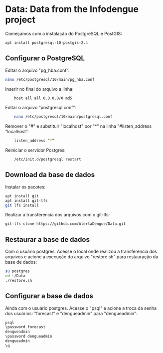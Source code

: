 # Data: Data from the Infodengue project

Começamos com a instalação do PostgreSQL e PostGIS:

```sh
apt install postgresql-10-postgis-2.4
```

## Configurar o PostgreSQL

Editar o arquivo "pg_hba.conf”:

 ```sh
nano /etc/postgresql/10/main/pg_hba.conf
```

Inserir no final do arquivo a linha: 

```sh
	host all all 0.0.0.0/0 md5
```

Editar o arquivo “postgresql.conf”: 

```sh
	nano /etc/postgresql/10/main/postgresql.conf
```

Remover o "#" e substituir "localhost" por "*" na linha "#listen_address “localhost”:

```sh
	listen_address “*”
```

Reiniciar o servidor Postgres:

```sh
	/etc/init.d/postgresql restart
```

## Download da base de dados

Instalar os pacotes:

```sh
apt install git 
apt install git-lfs
git lfs install
```

Realizar a transferencia dos arquivos com o git-lfs:

```sh
git-lfs clone https://github.com/AlertaDengue/Data.git
```

## Restaurar a base de dados

Com o usuário postgres. Acesse o local onde realizou a transferencia dos arquivos e acione a execução do arquivo "restore.sh" para restauração da base de dados:

```sh
su postgres
cd ~/Data
./restore.sh
```

## Configurar a base de dados

Ainda com o usuário postgres. Acesse o "psql" e acione a troca da senha dos usuários: "forecast" e "dengueadmin" para "dengueadmin":

```sh
psql
\password forecast
dengueadmin
\password dengueadmin
dengueadmin
\q
```